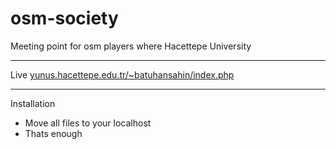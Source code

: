 # osm-society
Meeting point for osm players where Hacettepe University

***

Live [yunus.hacettepe.edu.tr/~batuhansahin/index.php](http://yunus.hacettepe.edu.tr/~batuhansahin/index.php)

***

Installation

- Move all files to your localhost
- Thats enough

